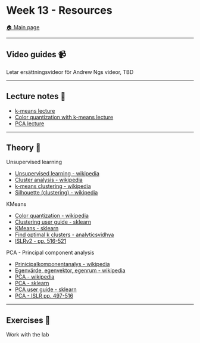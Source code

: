 # Week 13 - Resources

[:house: Main page](https://github.com/pr0fez/Machine-learning-AI24)

---
## Video guides :video_camera:
Letar ersättningsvideor för Andrew Ngs videor, TBD

---
## Lecture notes :book:

- [k-means lecture](https://github.com/pr0fez/Machine-learning-AI24/blob/main/Lecture_code/Lec13-KMeans.ipynb)
- [Color quantization with k-means lecture](https://github.com/pr0fez/Machine-learning-AI24/blob/main/Lecture_code/Lec13.1-KMeans_color.ipynb)
- [PCA lecture](https://github.com/pr0fez/Machine-learning-AI24/blob/main/Lecture_code/Lec14-PCA.ipynb)

---
## Theory :book:

Unsupervised learning
- [Unsupervised learning - wikipedia](https://en.wikipedia.org/wiki/Unsupervised_learning)
- [Cluster analysis - wikipedia](https://en.wikipedia.org/wiki/Cluster_analysis)
- [k-means clustering - wikipedia](https://en.wikipedia.org/wiki/K-means_clustering)
- [Silhouette (clustering) - wikipedia](https://en.wikipedia.org/wiki/Silhouette_(clustering))

KMeans
- [Color quantization - wikipedia](https://en.wikipedia.org/wiki/Color_quantization)
- [Clustering user guide - sklearn](https://scikit-learn.org/stable/modules/clustering.html#k-means)
- [KMeans - sklearn](https://scikit-learn.org/stable/modules/generated/sklearn.cluster.KMeans.html)
- [Find optimal k clusters - analyticsvidhya](https://www.analyticsvidhya.com/blog/2021/05/k-mean-getting-the-optimal-number-of-clusters/)
- [ISLRv2 - pp. 516-521](https://www.statlearning.com/)

PCA - Principal component analysis
- [Prinicipalkomponentanalys - wikipedia](https://sv.wikipedia.org/wiki/Principalkomponentanalys)
- [Egenvärde, egenvektor, egenrum - wikipedia]()
- [PCA - wikipedia](https://en.wikipedia.org/wiki/Principal_component_analysis)
- [PCA - sklearn](https://scikit-learn.org/stable/modules/generated/sklearn.decomposition.PCA.html)
- [PCA user guide - sklearn](https://scikit-learn.org/stable/modules/decomposition.html#principal-component-analysis-pca)
- [PCA - ISLR pp. 497-516](https://www.statlearning.com/)

---
## Exercises :running:

Work with the lab
